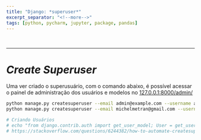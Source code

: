 ```yaml
---
title: "Django: *superuser*"
excerpt_separator: "<!--more-->"
tags: [python, pycharm, jupyter, package, pandas]
---
```


<br>

---

# _Create Superuser_

Uma ver criado o superusuário, com o comando abaixo, é possível acessar o painel de administração dos usuários e modelos no [127.0.0.1:8000/admin/](http://127.0.0.1:8000/admin/)

```bash
python manage.py createsuperuser --email admin@example.com --username admin
python manage.py createsuperuser --email michelmetran@gmail.com --username michelmetran
```

```python
# Criando Usuários
# echo "from django.contrib.auth import get_user_model; User = get_user_model(); User.objects.create_superuser('admin', 'admin@myproject.com', 'password')" | python manage.py shell
# https://stackoverflow.com/questions/6244382/how-to-automate-createsuperuser-on-django
```
